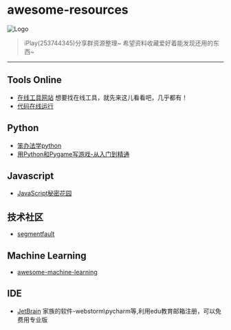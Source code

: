 # awesome-resources
![Logo](http://ww2.sinaimg.cn/large/6d9475f6jw1eynmraiux1j2074074q3e.jpg)

> iPlay(253744345)分享群资源整理~
> 希望资料收藏爱好着能发现还用的东西~


-----
## Tools Online
+ [在线工具网站](http://tool.lu/) 想要找在线工具，就先来这儿看看吧，几乎都有！
+ [代码在线运行](http://tool.lu/coderunner/)

## Python
+ [笨办法学python](http://www.2cto.com/shouce/Pythonbbf/)
+ [用Python和Pygame写游戏-从入门到精通](http://eyehere.net/2011/python-pygame-novice-professional-index/)

## Javascript
+ [JavaScript秘密花园](http://bonsaiden.github.io/JavaScript-Garden/zh/)

## 技术社区
+ [segmentfault](http://segmentfault.com/)


## Machine Learning
+ [awesome-machine-learning](https://github.com/josephmisiti/awesome-machine-learning)

## IDE
+ [JetBrain](https://www.jetbrains.com/student/)  家族的软件-webstorm\pycharm等,利用edu教育邮箱注册，可以免费用专业版
